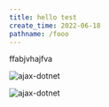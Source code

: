```yaml
---
title: hello test
create_time: 2022-06-18
pathname: /fooo
---
```


ffabjvhajfva

![ajax-dotnet](./ajax-dotnet/first-way-1.png)

![ajax-dotnet](ajax-dotnet/first-way-2.png)
